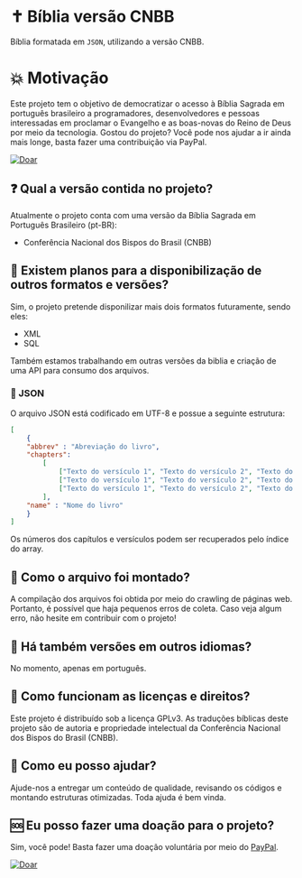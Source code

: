 # ✝ Bíblia versão CNBB 
Bíblia formatada em `JSON`, utilizando a versão CNBB.

# 💥 Motivação
Este projeto tem o objetivo de democratizar o acesso à Bíblia Sagrada em português brasileiro a programadores, desenvolvedores e pessoas interessadas em proclamar o Evangelho e as boas-novas do Reino de Deus por meio da tecnologia. Gostou do projeto? Você pode nos ajudar a ir ainda mais longe, basta fazer uma contribuição via PayPal.

[![Doar](https://www.paypalobjects.com/pt_BR/BR/i/btn/btn_donateCC_LG.gif)](https://www.paypal.com/cgi-bin/webscr?cmd=_s-xclick&hosted_button_id=TVZ34XA2QYRTW&source=url)

## ❓ Qual a versão contida no projeto?
Atualmente o projeto conta com uma versão da Bíblia Sagrada em Português Brasileiro (pt-BR):
- Conferência Nacional dos Bispos do Brasil (CNBB)

## 💯 Existem planos para a disponibilização de outros formatos e versões?
Sim, o projeto pretende disponilizar mais dois formatos futuramente, sendo eles:
- XML
- SQL

Também estamos trabalhando em outras versões da biblia e criação de uma API para consumo dos arquivos.

### 📂 JSON
O arquivo JSON está codificado em UTF-8 e possue a seguinte estrutura:
```json
[
	{
	"abbrev" : "Abreviação do livro",
	"chapters": 
		[
			["Texto do versículo 1", "Texto do versículo 2", "Texto do versculo 3", "..."],
			["Texto do versículo 1", "Texto do versículo 2", "Texto do versculo 3", "..."],
			["Texto do versículo 1", "Texto do versículo 2", "Texto do versculo 3", "..."]
		],
    "name" : "Nome do livro"
	}
]
```
Os números dos capítulos e versículos podem ser recuperados pelo índice do array.

## 🤖 Como o arquivo foi montado?
A compilação dos arquivos foi obtida por meio do crawling de páginas web. Portanto, é possível que haja pequenos erros de coleta.
Caso veja algum erro, não hesite em contribuir com o projeto!

## 🤔 Há também versões em outros idiomas?
No momento, apenas em português.

## 📃 Como funcionam as licenças e direitos?
Este projeto é distribuído sob a licença GPLv3. As traduções bíblicas deste projeto são de autoria e propriedade intelectual da Conferência Nacional dos Bispos do Brasil (CNBB).

## 💪 Como eu posso ajudar?
Ajude-nos a entregar um conteúdo de qualidade, revisando os códigos e montando estruturas otimizadas. Toda ajuda é bem vinda.

## 🆘 Eu posso fazer uma doação para o projeto?
Sim, você pode! Basta fazer uma doação voluntária por meio do [PayPal](https://www.paypal.com/cgi-bin/webscr?cmd=_s-xclick&hosted_button_id=TVZ34XA2QYRTW&source=url).

[![Doar](https://www.paypalobjects.com/pt_BR/BR/i/btn/btn_donateCC_LG.gif)](https://www.paypal.com/cgi-bin/webscr?cmd=_s-xclick&hosted_button_id=TVZ34XA2QYRTW&source=url)
